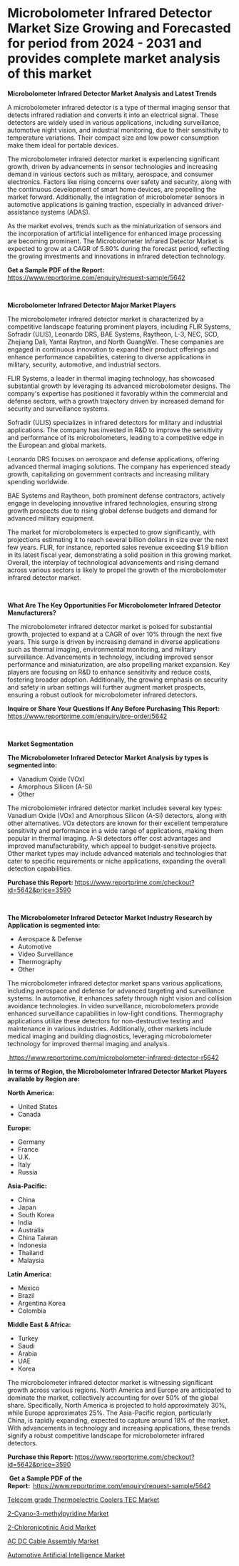<p><h1>Microbolometer Infrared Detector Market Size Growing and Forecasted for period from 2024 - 2031 and provides complete market analysis of this market</h1></p><p><strong>Microbolometer Infrared Detector Market Analysis and Latest Trends</strong></p>
<p><p>A microbolometer infrared detector is a type of thermal imaging sensor that detects infrared radiation and converts it into an electrical signal. These detectors are widely used in various applications, including surveillance, automotive night vision, and industrial monitoring, due to their sensitivity to temperature variations. Their compact size and low power consumption make them ideal for portable devices.</p><p>The microbolometer infrared detector market is experiencing significant growth, driven by advancements in sensor technologies and increasing demand in various sectors such as military, aerospace, and consumer electronics. Factors like rising concerns over safety and security, along with the continuous development of smart home devices, are propelling the market forward. Additionally, the integration of microbolometer sensors in automotive applications is gaining traction, especially in advanced driver-assistance systems (ADAS).</p><p>As the market evolves, trends such as the miniaturization of sensors and the incorporation of artificial intelligence for enhanced image processing are becoming prominent. The Microbolometer Infrared Detector Market is expected to grow at a CAGR of 5.80% during the forecast period, reflecting the growing investments and innovations in infrared detection technology.</p></p>
<p><strong>Get a Sample PDF of the Report:&nbsp;</strong> <a href="https://www.reportprime.com/enquiry/request-sample/5642">https://www.reportprime.com/enquiry/request-sample/5642</a></p>
<p>&nbsp;</p>
<p><strong>Microbolometer Infrared Detector Major Market Players</strong></p>
<p><p>The microbolometer infrared detector market is characterized by a competitive landscape featuring prominent players, including FLIR Systems, Sofradir (ULIS), Leonardo DRS, BAE Systems, Raytheon, L-3, NEC, SCD, Zhejiang Dali, Yantai Raytron, and North GuangWei. These companies are engaged in continuous innovation to expand their product offerings and enhance performance capabilities, catering to diverse applications in military, security, automotive, and industrial sectors.</p><p>FLIR Systems, a leader in thermal imaging technology, has showcased substantial growth by leveraging its advanced microbolometer designs. The company's expertise has positioned it favorably within the commercial and defense sectors, with a growth trajectory driven by increased demand for security and surveillance systems. </p><p>Sofradir (ULIS) specializes in infrared detectors for military and industrial applications. The company has invested in R&D to improve the sensitivity and performance of its microbolometers, leading to a competitive edge in the European and global markets.</p><p>Leonardo DRS focuses on aerospace and defense applications, offering advanced thermal imaging solutions. The company has experienced steady growth, capitalizing on government contracts and increasing military spending worldwide. </p><p>BAE Systems and Raytheon, both prominent defense contractors, actively engage in developing innovative infrared technologies, ensuring strong growth prospects due to rising global defense budgets and demand for advanced military equipment.</p><p>The market for microbolometers is expected to grow significantly, with projections estimating it to reach several billion dollars in size over the next few years. FLIR, for instance, reported sales revenue exceeding $1.9 billion in its latest fiscal year, demonstrating a solid position in this growing market. Overall, the interplay of technological advancements and rising demand across various sectors is likely to propel the growth of the microbolometer infrared detector market.</p></p>
<p>&nbsp;</p>
<p><strong>What Are The Key Opportunities For Microbolometer Infrared Detector Manufacturers?</strong></p>
<p><p>The microbolometer infrared detector market is poised for substantial growth, projected to expand at a CAGR of over 10% through the next five years. This surge is driven by increasing demand in diverse applications such as thermal imaging, environmental monitoring, and military surveillance. Advancements in technology, including improved sensor performance and miniaturization, are also propelling market expansion. Key players are focusing on R&D to enhance sensitivity and reduce costs, fostering broader adoption. Additionally, the growing emphasis on security and safety in urban settings will further augment market prospects, ensuring a robust outlook for microbolometer infrared detectors.</p></p>
<p><strong>Inquire or Share Your Questions If Any Before Purchasing This Report:</strong> <a href="https://www.reportprime.com/enquiry/pre-order/5642">https://www.reportprime.com/enquiry/pre-order/5642</a></p>
<p>&nbsp;</p>
<p><strong>Market Segmentation</strong></p>
<p><strong>The Microbolometer Infrared Detector Market Analysis by types is segmented into:</strong></p>
<p><ul><li>Vanadium Oxide (VOx)</li><li>Amorphous Silicon (A-Si)</li><li>Other</li></ul></p>
<p><p>The microbolometer infrared detector market includes several key types: Vanadium Oxide (VOx) and Amorphous Silicon (A-Si) detectors, along with other alternatives. VOx detectors are known for their excellent temperature sensitivity and performance in a wide range of applications, making them popular in thermal imaging. A-Si detectors offer cost advantages and improved manufacturability, which appeal to budget-sensitive projects. Other market types may include advanced materials and technologies that cater to specific requirements or niche applications, expanding the overall detection capabilities.</p></p>
<p><strong>Purchase this Report:&nbsp;</strong><a href="https://www.reportprime.com/checkout?id=5642&price=3590">https://www.reportprime.com/checkout?id=5642&price=3590</a></p>
<p>&nbsp;</p>
<p><strong>The Microbolometer Infrared Detector Market Industry Research by Application is segmented into:</strong></p>
<p><ul><li>Aerospace & Defense</li><li>Automotive</li><li>Video Surveillance</li><li>Thermography</li><li>Other</li></ul></p>
<p><p>The microbolometer infrared detector market spans various applications, including aerospace and defense for advanced targeting and surveillance systems. In automotive, it enhances safety through night vision and collision avoidance technologies. In video surveillance, microbolometers provide enhanced surveillance capabilities in low-light conditions. Thermography applications utilize these detectors for non-destructive testing and maintenance in various industries. Additionally, other markets include medical imaging and building diagnostics, leveraging microbolometer technology for improved thermal imaging and analysis.</p></p>
<p><a href="https://www.reportprime.com/microbolometer-infrared-detector-r5642">&nbsp;https://www.reportprime.com/microbolometer-infrared-detector-r5642</a></p>
<p><strong>In terms of Region, the Microbolometer Infrared Detector Market Players available by Region are:</strong></p>
<p>
    <p> <strong> North America: </strong>
        <ul>
            <li>United States</li>
            <li>Canada</li>
        </ul>
        </p> 
    <p> <strong> Europe: </strong>
        <ul>
            <li>Germany</li>
            <li>France</li>
            <li>U.K.</li>
            <li>Italy</li>
            <li>Russia</li>
        </ul>
        </p> 
    <p> <strong> Asia-Pacific: </strong>
        <ul>
            <li>China</li>
            <li>Japan</li>
            <li>South Korea</li>
            <li>India</li>
            <li>Australia</li>
            <li>China Taiwan</li>
            <li>Indonesia</li>
            <li>Thailand</li>
            <li>Malaysia</li>
        </ul>
        </p> 
    <p> <strong> Latin America: </strong>
        <ul>
            <li>Mexico</li>
            <li>Brazil</li>
            <li>Argentina Korea</li>
            <li>Colombia</li>
        </ul>
        </p> 
    <p> <strong> Middle East & Africa: </strong>
        <ul>
            <li>Turkey</li>
            <li>Saudi</li>
            <li>Arabia</li>
            <li>UAE</li>
            <li>Korea</li>
        </ul>
    </p>
    </p>
<p><p>The microbolometer infrared detector market is witnessing significant growth across various regions. North America and Europe are anticipated to dominate the market, collectively accounting for over 50% of the global share. Specifically, North America is projected to hold approximately 30%, while Europe approximates 25%. The Asia-Pacific region, particularly China, is rapidly expanding, expected to capture around 18% of the market. With advancements in technology and increasing applications, these trends signify a robust competitive landscape for microbolometer infrared detectors.</p></p>
<p><strong>Purchase this Report: </strong><a href="https://www.reportprime.com/checkout?id=5642&price=3590">https://www.reportprime.com/checkout?id=5642&price=3590</a></p>
<p>&nbsp;<strong>Get a Sample PDF of the Report:&nbsp;&nbsp;</strong><a href="https://www.reportprime.com/enquiry/request-sample/5642">https://www.reportprime.com/enquiry/request-sample/5642</a></p>
<p><strong></strong></p>
<p><p><a href="https://github.com/NargisHussain432/Market-Research-Report-List-1/blob/main/telecom-grade-thermoelectric-coolers-tec-market.md">Telecom grade Thermoelectric Coolers TEC Market</a></p><p><a href="https://issuu.com/reportprime-2/docs/2-cyano-3-methylpyridine-market-siz_984a082d78101e">2-Cyano-3-methylpyridine Market</a></p><p><a href="https://issuu.com/reportprime-2/docs/2-chloronicotinic-acid-market-size-_768eaeef8fffd2">2-Chloronicotinic Acid Market</a></p><p><a href="https://github.com/angelajermaine/Market-Research-Report-List-5/blob/main/ac-dc-cable-assembly-market.md">AC DC Cable Assembly Market</a></p><p><a href="https://www.linkedin.com/pulse/market-trends-global-automotive-artificial-intelligence-forecast-uo7qf?trackingId=fQJ5sa2oTDegIaruycInYQ%3D%3D">Automotive Artificial Intelligence Market</a></p></p>